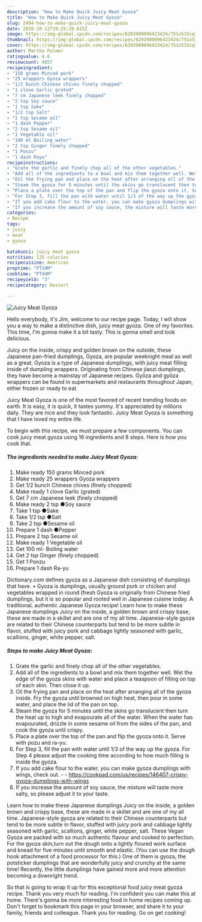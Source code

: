 ```yaml
---
description: "How to Make Quick Juicy Meat Gyoza"
title: "How to Make Quick Juicy Meat Gyoza"
slug: 2494-how-to-make-quick-juicy-meat-gyoza
date: 2020-10-12T19:25:29.615Z
image: https://img-global.cpcdn.com/recipes/6293989096423424/751x532cq70/juicy-meat-gyoza-recipe-main-photo.jpg
thumbnail: https://img-global.cpcdn.com/recipes/6293989096423424/751x532cq70/juicy-meat-gyoza-recipe-main-photo.jpg
cover: https://img-global.cpcdn.com/recipes/6293989096423424/751x532cq70/juicy-meat-gyoza-recipe-main-photo.jpg
author: Martha Palmer
ratingvalue: 4.6
reviewcount: 4857
recipeingredient:
- "150 grams Minced pork"
- "25 wrappers Gyoza wrappers"
- "1/2 bunch Chinese chives finely chopped"
- "1 clove Garlic grated"
- "7 cm Japanese leek finely chopped"
- "2 tsp Soy sauce"
- "1 tsp Sake"
- "1/2 tsp Salt"
- "2 tsp Sesame oil"
- "1 dash Pepper"
- "2 tsp Sesame oil"
- "1 Vegetable oil"
- "100 ml Boiling water"
- "2 tsp Ginger finely chopped"
- "1 Ponzu"
- "1 dash Rayu"
recipeinstructions:
- "Grate the garlic and finely chop all of the other vegetables."
- "Add all of the ingredients to a bowl and mix them together well. Wet the edge of the gyoza skins with water and place a teaspoon of filling on top of each skin. Then close it up."
- "Oil the frying pan and place on the heat after arranging all of the gyoza inside. Fry the gyoza until browned on high heat, then pour in some water, and place the lid of the pan on top."
- "Steam the gyoza for 5 minutes until the skins go translucent then turn the heat up to high and evapourate all of the water. When the water has evapourated, drizzle in some sesame oil from the sides of the pan, and cook the gyoza until crispy."
- "Place a plate over the top of the pan and flip the gyoza onto it. Serve with pozu and ra-yu."
- "For Step 3, fill the pan with water until 1/3 of the way up the gyoza. For Step 4 please adjust the cooking time according to how much filling is inside the gyoza."
- "If you add cake flour to the water, you can make gyoza dumplings with wings, check out.  https://cookpad.com/us/recipes/146407-crispy-gyoza-dumplings-with-wings"
- "If you increase the amount of soy sauce, the mixture will taste more salty, so please adjust it to your taste."
categories:
- Recipe
tags:
- juicy
- meat
- gyoza

katakunci: juicy meat gyoza 
nutrition: 125 calories
recipecuisine: American
preptime: "PT19M"
cooktime: "PT44M"
recipeyield: "3"
recipecategory: Dessert

---
```



![Juicy Meat Gyoza](https://img-global.cpcdn.com/recipes/6293989096423424/751x532cq70/juicy-meat-gyoza-recipe-main-photo.jpg)

Hello everybody, it's Jim, welcome to our recipe page. Today, I will show you a way to make a distinctive dish, juicy meat gyoza. One of my favorites. This time, I'm gonna make it a bit tasty. This is gonna smell and look delicious.

Juicy on the inside, crispy and golden brown on the outside, these Japanese pan-fried dumplings, Gyoza, are popular weeknight meal as well as a great. Gyoza is a type of Japanese dumplings, with juicy meat filling inside of dumpling wrappers. Originating from Chinese jiaozi dumplings, they have become a mainstay of Japanese recipes. Gyōza and gyōza wrappers can be found in supermarkets and restaurants throughout Japan, either frozen or ready to eat.

Juicy Meat Gyoza is one of the most favored of recent trending foods on earth. It is easy, it is quick, it tastes yummy. It's appreciated by millions daily. They are nice and they look fantastic. Juicy Meat Gyoza is something that I have loved my entire life.


To begin with this recipe, we must prepare a few components. You can cook juicy meat gyoza using 16 ingredients and 8 steps. Here is how you cook that.

<!--inarticleads1-->

##### The ingredients needed to make Juicy Meat Gyoza:

1. Make ready 150 grams Minced pork
1. Make ready 25 wrappers Gyoza wrappers
1. Get 1/2 bunch Chinese chives (finely chopped)
1. Make ready 1 clove Garlic (grated)
1. Get 7 cm Japanese leek (finely chopped)
1. Make ready 2 tsp ●Soy sauce
1. Take 1 tsp ●Sake
1. Take 1/2 tsp ●Salt
1. Take 2 tsp ●Sesame oil
1. Prepare 1 dash ●Pepper
1. Prepare 2 tsp Sesame oil
1. Make ready 1 Vegetable oil
1. Get 100 ml- Boiling water
1. Get 2 tsp Ginger (finely chopped)
1. Get 1 Ponzu
1. Prepare 1 dash Ra-yu


Dictionary.com defines gyoza as a Japanese dish consisting of dumplings that have. • Gyoza is dumplings, usually ground pork or chicken and vegetables wrapped in round (fresh Gyoza is originally from Chinese fried dumplings, but it is so popular and rooted well in Japanese cuisine today. A traditional, authentic Japanese Gyoza recipe! Learn how to make these Japanese dumplings Juicy on the inside, a golden brown and crispy base, these are made in a skillet and are one of my all time. Japanese-style gyoza are related to their Chinese counterparts but tend to be more subtle in flavor, stuffed with juicy pork and cabbage lightly seasoned with garlic, scallions, ginger, white pepper, salt. 

<!--inarticleads2-->

##### Steps to make Juicy Meat Gyoza:

1. Grate the garlic and finely chop all of the other vegetables.
1. Add all of the ingredients to a bowl and mix them together well. Wet the edge of the gyoza skins with water and place a teaspoon of filling on top of each skin. Then close it up.
1. Oil the frying pan and place on the heat after arranging all of the gyoza inside. Fry the gyoza until browned on high heat, then pour in some water, and place the lid of the pan on top.
1. Steam the gyoza for 5 minutes until the skins go translucent then turn the heat up to high and evapourate all of the water. When the water has evapourated, drizzle in some sesame oil from the sides of the pan, and cook the gyoza until crispy.
1. Place a plate over the top of the pan and flip the gyoza onto it. Serve with pozu and ra-yu.
1. For Step 3, fill the pan with water until 1/3 of the way up the gyoza. For Step 4 please adjust the cooking time according to how much filling is inside the gyoza.
1. If you add cake flour to the water, you can make gyoza dumplings with wings, check out. -  - https://cookpad.com/us/recipes/146407-crispy-gyoza-dumplings-with-wings
1. If you increase the amount of soy sauce, the mixture will taste more salty, so please adjust it to your taste.


Learn how to make these Japanese dumplings Juicy on the inside, a golden brown and crispy base, these are made in a skillet and are one of my all time. Japanese-style gyoza are related to their Chinese counterparts but tend to be more subtle in flavor, stuffed with juicy pork and cabbage lightly seasoned with garlic, scallions, ginger, white pepper, salt. These Vegan Gyoza are packed with so much authentic flavour and cooked to perfection. For the gyoza skin,turn out the dough onto a lightly floured work surface and knead for five minutes until smooth and elastic. (You can use the dough hook attachment of a food processor for this.) One of them is gyoza, the potsticker dumplings that are wonderfully juicy and crunchy at the same time! Recently, the little dumplings have gained more and more attention becoming a downright trend. 

So that is going to wrap it up for this exceptional food juicy meat gyoza recipe. Thank you very much for reading. I'm confident you can make this at home. There's gonna be more interesting food in home recipes coming up. Don't forget to bookmark this page in your browser, and share it to your family, friends and colleague. Thank you for reading. Go on get cooking!
